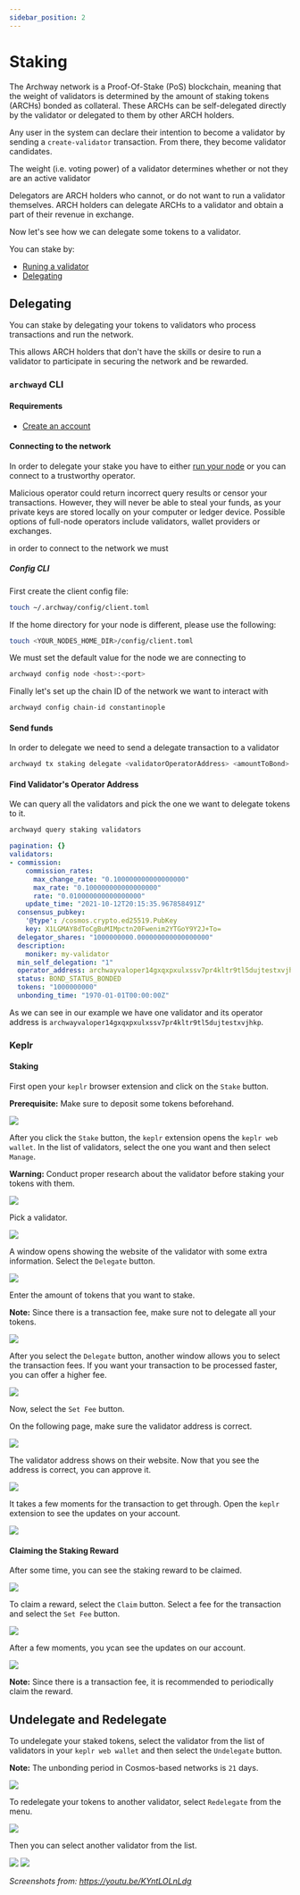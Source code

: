 ```yaml
---
sidebar_position: 2
---
```


# Staking
The Archway network is a Proof-Of-Stake (PoS) blockchain, meaning that the weight of validators is determined by the amount of staking tokens (ARCHs) bonded as collateral. These ARCHs can be self-delegated directly by the validator or delegated to them by other ARCH holders.

Any user in the system can declare their intention to become a validator by sending a `create-validator` transaction. From there, they become validator candidates.

The weight (i.e. voting power) of a validator determines whether or not they are an active validator

Delegators are ARCH holders who cannot, or do not want to run a validator themselves. ARCH holders can delegate ARCHs to a validator and obtain a part of their revenue in exchange.

Now let's see how we can delegate some tokens to a validator.

You can stake by:
- [Runing a validator](../validator/running-a-validator-node.md)
- [Delegating](./staking.md#Delegate)

## Delegating
You can stake by delegating your tokens to validators who process transactions and run the network.

This allows ARCH holders that don't have the skills or desire to run a validator to participate in securing the network and be rewarded.

### `archwayd` CLI

#### Requirements
- [Create an account](../overview/wallet.md#create-account)
#### Connecting to the network
In order to delegate your stake you have to either [run your node](../node/join-a-network.md) or you can connect to a trustworthy operator.

Malicious operator could return incorrect query results or censor your transactions. However, they will never be able to steal your funds, as your private keys are stored locally on your computer or ledger device. Possible options of full-node operators include validators, wallet providers or exchanges.

in order to connect to the network we must 

##### Config CLI

First create the client config file:

```bash
touch ~/.archway/config/client.toml
```

If the home directory for your node is different, please use the following:

```bash
touch <YOUR_NODES_HOME_DIR>/config/client.toml
```

We must set the default value for the node we are connecting to

```sh
archwayd config node <host>:<port>
```

Finally let's set up the chain ID of the network we want to interact with

```sh
archwayd config chain-id constantinople
```

#### Send funds
In order to delegate we need to send a delegate transaction to a validator

```sh
archwayd tx staking delegate <validatorOperatorAddress> <amountToBond> --from <yourKeyName> --gas auto --gas-adjustment 1.5 --gas-prices <gasPrice>
```

#### Find Validator's Operator Address

We can query all the validators and pick the one we want to delegate tokens to it.

```bash
archwayd query staking validators
```
```yml
pagination: {}
validators:
- commission:
    commission_rates:
      max_change_rate: "0.100000000000000000"
      max_rate: "0.100000000000000000"
      rate: "0.010000000000000000"
    update_time: "2021-10-12T20:15:35.967858491Z"
  consensus_pubkey:
    '@type': /cosmos.crypto.ed25519.PubKey
    key: X1LGMAY8dToCgBuMIMpctn20Fwenim2YTGoY9Y2J+To=
  delegator_shares: "1000000000.000000000000000000"
  description:
    moniker: my-validator
  min_self_delegation: "1"
  operator_address: archwayvaloper14gxqxpxulxssv7pr4kltr9tl5dujtestxvjhkp
  status: BOND_STATUS_BONDED
  tokens: "1000000000"
  unbonding_time: "1970-01-01T00:00:00Z"
```

As we can see in our example we have one validator and its operator address is `archwayvaloper14gxqxpxulxssv7pr4kltr9tl5dujtestxvjhkp`.

### Keplr


#### Staking

First open your `keplr` browser extension and click on the `Stake` button.

**Prerequisite:** Make sure to deposit some tokens beforehand.

![](../assets/staking01.png)

After you click the `Stake` button, the `keplr` extension opens the `keplr web wallet`. 
In the list of validators, select the one you want and then select `Manage`.

**Warning:** Conduct proper research about the validator before staking your tokens with them.

![](../assets/staking02.png)

Pick a validator.

![](../assets/staking03.png)

A window opens showing the website of the validator with some extra information.
Select the `Delegate` button.

![](../assets/staking04.png)

Enter the amount of tokens that you want to stake.

**Note:** Since there is a transaction fee, make sure not to delegate all your tokens.

![](../assets/staking05.png)

After you select the `Delegate` button, another window allows you to select the transaction fees. If you want your transaction to be processed faster, you can offer a higher fee.

![](../assets/staking06.png)

Now, select the `Set Fee` button.

On the following page, make sure the validator address is correct.

![](../assets/staking07.png)

The validator address shows on their website. Now that you see the address is correct, you can approve it.

![](../assets/staking08.png)

It takes a few moments for the transaction to get through. Open the `keplr` extension to see the updates on your account.

![](../assets/staking09.png)

#### Claiming the Staking Reward

After some time, you can see the staking reward to be claimed.

![](../assets/staking10.png)

To claim a reward, select the `Claim` button. 
Select a fee for the transaction and select the `Set Fee` button.

![](../assets/staking11.png)

After a few moments, you ycan see the updates on our account.

![](../assets/staking12.png)

**Note:** Since there is a transaction fee, it is recommended to periodically claim the reward.

## Undelegate and Redelegate

To undelegate your staked tokens, select the validator from the list of validators in your `keplr web wallet` and then select the `Undelegate` button.

**Note:** The unbonding period in Cosmos-based networks is `21` days. 

![](../assets/staking13.png)

To redelegate your tokens to another validator, select `Redelegate` from the menu.

![](../assets/staking14.png)

Then you can select another validator from the list.

![](../assets/staking15.png)
![](../assets/staking16.png)


_Screenshots from: https://youtu.be/KYntLOLnLdg_
